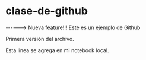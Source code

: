 # clase-de-github
------> Nueva feature!!!
Este es un ejemplo de Github

Primera versión del archivo.

Esta linea se agrega en mi notebook local.